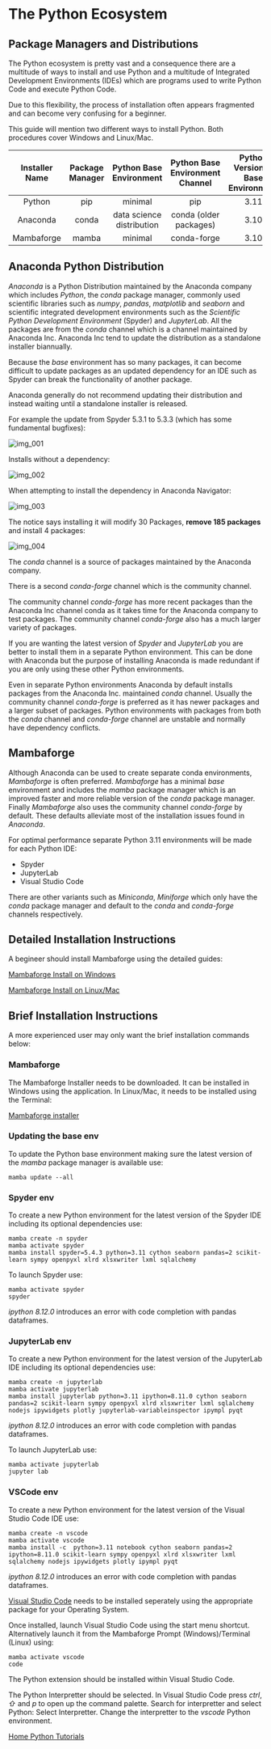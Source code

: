 # The Python Ecosystem

## Package Managers and Distributions

The Python ecosystem is pretty vast and a consequence there are a multitude of ways to install and use Python and a multitude of Integrated Development Environments (IDEs) which are programs used to write Python Code and execute Python Code.

Due to this flexibility, the process of installation often appears fragmented and can become very confusing for a beginner.

This guide will mention two different ways to install Python. Both procedures cover Windows and Linux/Mac.

|Installer Name|Package Manager|Python Base Environment|Python Base Environment Channel|Python Version in Base Environment|
|:-:|:-:|:-:|:-:|:-:|
|Python|pip|minimal|pip|3.11|
|Anaconda|conda|data science distribution|conda (older packages)|3.10|
|Mambaforge|mamba|minimal|conda-forge|3.10|

## Anaconda Python Distribution

*Anaconda* is a Python Distribution maintained by the Anaconda company which includes *Python*, the *conda* package manager, commonly used scientific libraries such as *numpy*, *pandas*, *matplotlib* and *seaborn* and scientific integrated development environments such as the *Scientific Python Development Environment* (Spyder) and *JupyterLab*. All the packages are from the *conda* channel which is a channel maintained by Anaconda Inc. Anaconda Inc tend to update the distribution as a standalone installer biannually.

Because the *base* environment has so many packages, it can become difficult to update packages as an updated dependency for an IDE such as Spyder can break the functionality of another package.

Anaconda generally do not recommend updating their distribution and instead waiting until a standalone installer is released.

For example the update from Spyder 5.3.1 to 5.3.3 (which has some fundamental bugfixes):

![img_001](./images/img_001.png)

Installs without a dependency:

![img_002](./images/img_002.png)

When attempting to install the dependency in Anaconda Navigator:

![img_003](./images/img_003.png)

The notice says installing it will modify 30 Packages, **remove 185 packages** and install 4 packages:

![img_004](./images/img_004.png)

The *conda* channel is a source of packages maintained by the Anaconda company.

There is a second *conda-forge* channel which is the community channel.

The community channel *conda-forge* has more recent packages than the Anaconda Inc channel conda as it takes time for the Anaconda company to test packages. The community channel *conda-forge* also has a much larger variety of packages.

If you are wanting the latest version of *Spyder* and *JupyterLab* you are better to install them in a separate Python environment. This can be done with Anaconda but the purpose of installing Anaconda is made redundant if you are only using these other Python environments.

Even in separate Python environments Anaconda by default installs packages from the Anaconda Inc. maintained *conda* channel. Usually the community channel *conda-forge* is preferred as it has newer packages and a larger subset of packages. Python environments with packages from both the *conda* channel and *conda-forge* channel are unstable and normally have dependency conflicts.

## Mambaforge

Although Anaconda can be used to create separate conda environments, *Mambaforge* is often preferred. *Mambaforge* has a minimal *base* environment and includes the *mamba* package manager which is an improved faster and more reliable version of the *conda* package manager. Finally *Mambaforge* also uses the community channel *conda-forge* by default. These defaults alleviate most of the installation issues found in *Anaconda*.

For optimal performance separate Python 3.11 environments will be made for each Python IDE:

* Spyder
* JupyterLab
* Visual Studio Code

There are other variants such as *Miniconda*, *Miniforge* which only have the *conda* package manager and default to the *conda* and *conda-forge* channels respectively.

## Detailed Installation Instructions

A begineer should install Mambaforge using the detailed guides:

[Mambaforge Install on Windows](./001_windows_install/)

[Mambaforge Install on Linux/Mac](./002_linux_install/)

## Brief Installation Instructions

A more experienced user may only want the brief installation commands below:

### Mambaforge

The Mambaforge Installer needs to be downloaded. It can be installed in Windows using the application. In Linux/Mac, it needs to be installed using the Terminal:

[Mambaforge installer](https://github.com/conda-forge/miniforge#mambaforge) 

### Updating the base env

To update the Python base environment making sure the latest version of the *mamba* package manager is available use:

```
mamba update --all
```

### Spyder env

To create a new Python environment for the latest version of the Spyder IDE including its optional dependencies use:

```
mamba create -n spyder
mamba activate spyder
mamba install spyder=5.4.3 python=3.11 cython seaborn pandas=2 scikit-learn sympy openpyxl xlrd xlsxwriter lxml sqlalchemy
```

To launch Spyder use:

```
mamba activate spyder
spyder
```

*ipython 8.12.0* introduces an error with code completion with pandas dataframes.

### JupyterLab env

To create a new Python environment for the latest version of the JupyterLab IDE including its optional dependencies use:

```
mamba create -n jupyterlab
mamba activate jupyterlab
mamba install jupyterlab python=3.11 ipython=8.11.0 cython seaborn pandas=2 scikit-learn sympy openpyxl xlrd xlsxwriter lxml sqlalchemy nodejs ipywidgets plotly jupyterlab-variableinspector ipympl pyqt
```

*ipython 8.12.0* introduces an error with code completion with pandas dataframes.

To launch JupyterLab use:

```
mamba activate jupyterlab
jupyter lab
```

### VSCode env

To create a new Python environment for the latest version of the Visual Studio Code IDE use:

```
mamba create -n vscode
mamba activate vscode
mamba install -c  python=3.11 notebook cython seaborn pandas=2 ipython=8.11.0 scikit-learn sympy openpyxl xlrd xlsxwriter lxml sqlalchemy nodejs ipywidgets plotly ipympl pyqt
```

*ipython 8.12.0* introduces an error with code completion with pandas dataframes.

[Visual Studio Code](https://code.visualstudio.com/#alt-downloads) needs to be installed seperately using the appropriate package for your Operating System.

Once installed, launch Visual Studio Code using the start menu shortcut. Alternatively launch it from the Mambaforge Prompt (Windows)/Terminal (Linux) using:

```
mamba activate vscode
code
```

The Python extension should be installed within Visual Studio Code. 

The Python Interpretter should be selected. In Visual Studio Code press *ctrl*, *⇧* and *p* to open up the command palette. Search for interpretter and select Python: Select Interpretter. Change the interpretter to the *vscode* Python environment.

[Home Python Tutorials](https://github.com/PhilipYip1988/python-tutorials/blob/main/readme.md)

